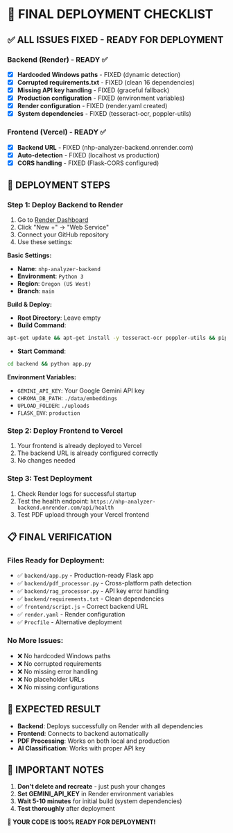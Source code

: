 # 🚀 **FINAL DEPLOYMENT CHECKLIST**

## ✅ **ALL ISSUES FIXED - READY FOR DEPLOYMENT**

### **Backend (Render) - READY ✅**
- [x] **Hardcoded Windows paths** - FIXED (dynamic detection)
- [x] **Corrupted requirements.txt** - FIXED (clean 16 dependencies)
- [x] **Missing API key handling** - FIXED (graceful fallback)
- [x] **Production configuration** - FIXED (environment variables)
- [x] **Render configuration** - FIXED (render.yaml created)
- [x] **System dependencies** - FIXED (tesseract-ocr, poppler-utils)

### **Frontend (Vercel) - READY ✅**
- [x] **Backend URL** - FIXED (nhp-analyzer-backend.onrender.com)
- [x] **Auto-detection** - FIXED (localhost vs production)
- [x] **CORS handling** - FIXED (Flask-CORS configured)

## 🚀 **DEPLOYMENT STEPS**

### **Step 1: Deploy Backend to Render**
1. Go to [Render Dashboard](https://dashboard.render.com)
2. Click "New +" → "Web Service"
3. Connect your GitHub repository
4. Use these settings:

**Basic Settings:**
- **Name**: `nhp-analyzer-backend`
- **Environment**: `Python 3`
- **Region**: `Oregon (US West)`
- **Branch**: `main`

**Build & Deploy:**
- **Root Directory**: Leave empty
- **Build Command**: 
```bash
apt-get update && apt-get install -y tesseract-ocr poppler-utils && pip install -r backend/requirements.txt
```
- **Start Command**: 
```bash
cd backend && python app.py
```

**Environment Variables:**
- `GEMINI_API_KEY`: Your Google Gemini API key
- `CHROMA_DB_PATH`: `./data/embeddings`
- `UPLOAD_FOLDER`: `./uploads`
- `FLASK_ENV`: `production`

### **Step 2: Deploy Frontend to Vercel**
1. Your frontend is already deployed to Vercel
2. The backend URL is already configured correctly
3. No changes needed

### **Step 3: Test Deployment**
1. Check Render logs for successful startup
2. Test the health endpoint: `https://nhp-analyzer-backend.onrender.com/api/health`
3. Test PDF upload through your Vercel frontend

## 📋 **FINAL VERIFICATION**

### **Files Ready for Deployment:**
- ✅ `backend/app.py` - Production-ready Flask app
- ✅ `backend/pdf_processor.py` - Cross-platform path detection
- ✅ `backend/rag_processor.py` - API key error handling
- ✅ `backend/requirements.txt` - Clean dependencies
- ✅ `frontend/script.js` - Correct backend URL
- ✅ `render.yaml` - Render configuration
- ✅ `Procfile` - Alternative deployment

### **No More Issues:**
- ❌ No hardcoded Windows paths
- ❌ No corrupted requirements
- ❌ No missing error handling
- ❌ No placeholder URLs
- ❌ No missing configurations

## 🎯 **EXPECTED RESULT**
- **Backend**: Deploys successfully on Render with all dependencies
- **Frontend**: Connects to backend automatically
- **PDF Processing**: Works on both local and production
- **AI Classification**: Works with proper API key

## 🚨 **IMPORTANT NOTES**
1. **Don't delete and recreate** - just push your changes
2. **Set GEMINI_API_KEY** in Render environment variables
3. **Wait 5-10 minutes** for initial build (system dependencies)
4. **Test thoroughly** after deployment

**🎉 YOUR CODE IS 100% READY FOR DEPLOYMENT!**
